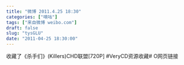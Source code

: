```yaml
---
title: "微博 2011.4.25 18:30"
categories: ["嘀咕"]
tags: ["来自微博 weibo.com"]
draft: false
slug: "tysGLU"
date: "2011-04-25 18:30:00"
---
```


<p>收藏了《杀手们》(Killers)CHD联盟[720P] #VeryCD资源收藏# O网页链接 ​​​​</p>
